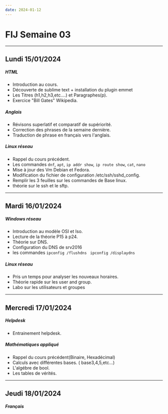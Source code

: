 ```yaml
---
date: 2024-01-12
---
```

# FIJ Semaine 03

---
## Lundi 15/01/2024
##### HTML
- Introduction au cours.
- Découverte de sublime text + installation du plugin emmet
- Les Titres (h1,h2,h3,etc....) et Paragraphes(p).
- Exercice "Bill Gates" Wikipedia. 
##### Anglais
- Révisons superlatif et comparatif de supériorité.
- Correction des phrases de la semaine dernière.
- Traduction de phrase en français vers l'anglais.
##### Linux réseau
- Rappel du cours précédent.
- Les commandes `dnf`, `apt`, `ip addr show`, `ip route show`, `cat`, `nano`
- Mise à jour des Vm Debian et Fedora.
- Modification du fichier de configuration /etc/ssh/sshd_config.
- Remplir les 3 feuilles sur les commandes de Base linux. 
- théorie sur le ssh et le sftp. 
---
## Mardi 16/01/2024
##### Windows réseau
- Introduction au modèle OSI et Iso.
- Lecture de la théorie P15 à p24.
- Théorie sur DNS.
- Configuration du DNS de srv2016
- les commandes `ipconfig /flushdns ` `ipconfig /displaydns`

##### Linux réseau
- Pris un temps pour analyser les nouveaux horaires.
- Théorie rapide sur les user and group.
- Labo sur les utilisateurs et groupes

---

## Mercredi 17/01/2024
##### Helpdesk
- Entrainement helpdesk. 
##### Mathématiques appliqué
- Rappel du cours précédent(Binaire, Hexadécimal)
- Calculs avec différentes bases. ( base3,4,5,etc...)
- L'algébre de bool.
- Les tables de vérités. 

---
## Jeudi 18/01/2024
##### Français

